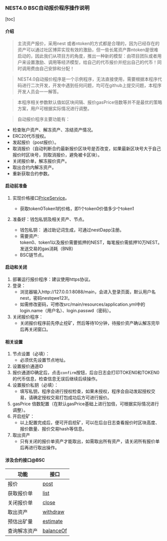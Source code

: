 ### NEST4.0 BSC自动报价程序操作说明

[toc]


#### 介绍
>主流资产报价，采用nest 或者ntoken的方式都是合理的，因为已经存在的资产可以通过社区博弈实现有效的激励，但一些长尾资产靠ntoken是很难启动的，因此我们从项目方的角度，推出一种新的模型：由项目团队或者用户来设置激励、调用等经济模型，给自己的代币报价并挖出自己的代币！同时调用费由自己安排和分配！


>NEST4.0自动报价程序是一个示例程序，无法直接使用，需要根据本程序代码进行二次开发，开发中遇到任何问题，均可在github上提交问题，本程序开发人员会一一解答。

>本程序相关参数默认值如区块间隔、报价gasPrice倍数等并不是最优的策略方案，用户可根据实际情况进行调整。

>自动报价程序主要功能有：
   * 检查账户资产、解冻资产、冻结资产情况。
   * ERC20代币授权。
   * 发起报价（post报价）。
   * 取消报价（自动判断合约最新报价区块号是否改变，如果最新区块号大于自己报价时区块号，则取消报价，避免被卡区块）。
   * 关闭报价单，解冻报价资产。
   * 取出合约内解冻资产。
   * 重新获取合约参数。

#### 启动前准备

1. 实现价格接口[PriceService](https://github.com/NEST-Protocol/NEST-Oracle-V4.0-minner/blob/bsc/src/main/java/com/nest/ib/service/PriceService.java)。
   * 获取token0Token1的价格，即1个token0价值多少个token1

2. 准备好：钱包私钥及相关资产、节点。
   * 钱包私钥：
   通过助记词生成，可通过nestDapp注册。
   * 需要资产:
   <br/>token0、token1以及报价需要抵押的NEST，每笔报价需抵押10万NEST。
   <br/>发送交易的gas消耗（BNB）
   * BSC链节点。

#### 启动和关闭

1. 部署运行报价程序：建议使用https协议。
2. 登录：
   * 浏览器输入http://127.0.0.1:8088/main，会进入登录页面，默认用户名nest，密码nestqwe123!。
   * 如需修改密码，可修改src/main/resources/application.yml中的login.name（用户名）、login.passwd（密码）。
3. 关闭报价程序：
   * 关闭报价程序前先停止挖矿，然后等待10分钟，待报价资产确认解冻完毕后再关闭窗口。

#### 相关设置

1. 节点设置（必填）：
   * 必须优先设置节点地址。
2. 设置报价通道ID
3. 报价通道ID确定后，点击`confirm`按钮，后台日志会打印TOKEN0和TOKEN0的代币信息，检查信息无误后继续后续操作。
4. 设置报价私钥（必填）：
   * 填写私钥，程序会进行授权检查，如果未授权，程序会自动发起授权交易，请确定授权交易打包成功后方可进行报价。
5. gasPrice 倍数配置（在默认gasPrice基础上进行加倍，可根据实际情况进行调整）。
6. 开启挖矿：
   * 以上配置完成后，便可开启挖矿，可以在后台日志查看报价时区块高度、报价数量、报价交易hash等信息。
7. 取出资产
   * 只有关闭的报价单资产才能取出，如需取出所有资产，请关闭所有报价单后再进行取出操作。

#### 涉及合约接口@BSC
| 功能 | 接口 | 
| ---- | ---- |
| 报价 | [post](https://github.com/NEST-Protocol/NEST-Oracle-V4.0/blob/main/contracts/interfaces/INestBatchMining.sol#L182) |
| 获取报价单 | [list](https://github.com/NEST-Protocol/NEST-Oracle-V4.0/blob/main/contracts/interfaces/INestBatchMining.sol#L200) | 
| 关闭报价单 | [close](https://github.com/NEST-Protocol/NEST-Oracle-V4.0/blob/main/contracts/interfaces/INestBatchMining.sol#L212) | 
| 取出资产 | [withdraw](https://github.com/NEST-Protocol/NEST-Oracle-V4.0/blob/main/contracts/interfaces/INestBatchMining.sol#L223) | 
| 预估出矿量 | [estimate](https://github.com/NEST-Protocol/NEST-Oracle-V4.0/blob/main/contracts/interfaces/INestBatchMining.sol#L228) | 
| 查询解冻资产 | [balanceOf](https://github.com/NEST-Protocol/NEST-Oracle-V4.0/blob/main/contracts/interfaces/INestBatchMining.sol#L218) |



